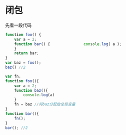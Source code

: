 # 闭包

先看一段代码  

```javascript
function foo() {
    var a = 2;
    function bar() {               console.log( a );
    }
    return bar;
}
var baz = foo();
baz() //2
```

```javascript
var fn;
function foo(){
    var a = 2;
    function baz(){
        console.log(a)
    }
    fn = baz //将baz分配给全局变量
}
function bar(){
    fn();
}
bar(); //2
```